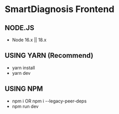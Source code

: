 # SmartDiagnosis Frontend

## NODE.JS

- Node 16.x || 18.x

## USING YARN (Recommend)

- yarn install
- yarn dev

## USING NPM

- npm i OR npm i --legacy-peer-deps
- npm run dev
